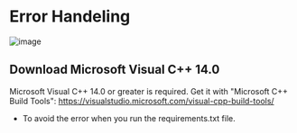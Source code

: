 # Error Handeling

![image](https://github.com/csubham2370/Major-Project-on-Crop-Recommendation-System/assets/144363196/2a78fcb3-0811-46e0-abfb-d858ab202e12)

## Download Microsoft Visual C++ 14.0
Microsoft Visual C++ 14.0 or greater is required. Get it with "Microsoft C++ Build Tools": https://visualstudio.microsoft.com/visual-cpp-build-tools/

* To avoid the error when you run the requirements.txt file.
